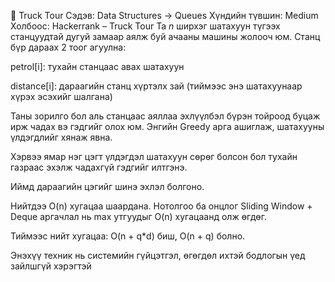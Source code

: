 🚛 Truck Tour
Сэдэв: Data Structures → Queues
Хүндийн түвшин: Medium
Холбоос: Hackerrank – Truck Tour
Та $n$ ширхэг шатахуун түгээх станцуудтай дугуй замаар аялж буй ачааны машины жолооч юм. Станц бүр дараах 2 тоог агуулна:

petrol[i]: тухайн станцаас авах шатахуун

distance[i]: дараагийн станц хүртэлх зай (тиймээс энэ шатахуунаар хүрэх эсэхийг шалгана)

Таны зорилго бол аль станцаас аяллаа эхлүүлбэл бүрэн тойроод буцаж ирж чадах вэ гэдгийг олох юм.
Энгийн Greedy арга ашиглаж, шатахууны үлдэгдлийг хянаж явна.

Хэрвээ ямар нэг цэгт үлдэгдэл шатахуун сөрөг болсон бол тухайн газраас эхэлж чадахгүй гэдгийг илтгэнэ.

Иймд дараагийн цэгийг шинэ эхлэл болгоно.

Нийтдээ O(n) хугацаа шаардана.
 Нотолгоо ба онцлог
Sliding Window + Deque аргачлал нь max утгуудыг O(n) хугацаанд олж өгдөг.

Тиймээс нийт хугацаа: O(n + q*d) биш, O(n + q) болно.

Энэхүү техник нь системийн гүйцэтгэл, өгөгдөл ихтэй бодлогын үед зайлшгүй хэрэгтэй
